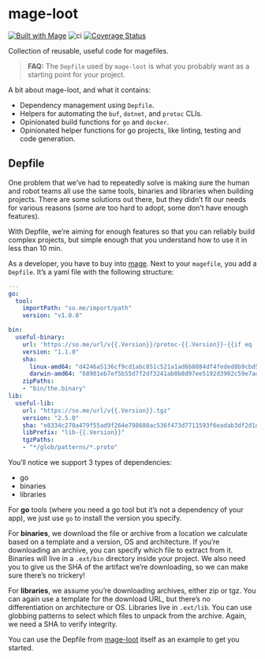 # mage-loot

[![Built with Mage](https://magefile.org/badge.svg)](https://magefile.org)
![ci](https://github.com/aserto-dev/mage-loot/workflows/ci/badge.svg?branch=main)
[![Coverage Status](https://coveralls.io/repos/github/aserto-dev/mage-loot/badge.svg?branch=main&t=4v6ABX&service=github)](https://coveralls.io/github/aserto-dev/mage-loot?branch=main)

Collection of reusable, useful code for magefiles.

> **FAQ:** The `Depfile` used by `mage-loot` is what you probably want as a starting point for your project.

A bit about mage-loot, and what it contains:

- Dependency management using `Depfile`.
- Helpers for automating the `buf`, `dotnet`, and `protoc` CLIs.
- Opinionated build functions for `go` and `docker`.
- Opinionated helper functions for go projects, like linting, testing and code generation.

## Depfile

One problem that we’ve had to repeatedly solve is making sure the human and robot teams all use the same tools, binaries and libraries when building projects.
There are some solutions out there, but they didn’t fit our needs for various reasons (some are too hard to adopt, some don’t have enough features).

With Depfile, we’re aiming for enough features so that you can reliably build complex projects, but simple enough that you understand how to use it in less than 10 min.

As a developer, you have to buy into [mage](https://github.com/magefile/mage).
Next to your `magefile`, you add a `Depfile`. It’s a yaml file with the following structure:

```yaml
---
go:
  tool:
    importPath: "so.me/import/path"
    version: "v1.0.0"

bin:
  useful-binary:
    url: 'https://so.me/url/v{{.Version}}/protoc-{{.Version}}-{{if eq .OS "darwin"}}osx{{else}}{{.OS}}{{end}}-x86_64.zip'
    version: "1.1.0"
    sha:
      linux-amd64: "d4246a5136cf9cd1abc851c521a1ad6b8884df4feded8b9cbd5e2a2226d4b357"
      darwin-amd64: "68901eb7ef5b55d7f2df3241ab0b8d97ee5192d3902c59e7adf461adc058e9f1"
    zipPaths:
    - "bin/the.binary"
lib:
  useful-lib:
    url: "https://so.me/url/v{{.Version}}.tgz"
    version: "2.5.0"
    sha: "e8334c270a479f55ad9f264e798680ac536f473d7711593f6eadab3df2d1ddc3"
    libPrefix: "lib-{{.Version}}"
    tgzPaths:
    - "*/glob/patterns/*.proto"
```

You’ll notice we support 3 types of dependencies:
- go
- binaries
- libraries

For **go** tools (where you need a go tool but it’s not a dependency of your app), we just use `go` to install the version you specify.

For **binaries**, we download the file or archive from a location we calculate based on a template and a version, OS and architecture.
If you’re downloading an archive, you can specify which file to extract from it. Binaries will live in a `.ext/bin` directory inside your project.
We also need you to give us the SHA of the artifact we’re downloading, so we can make sure there’s no trickery!

For **libraries**, we assume you’re downloading archives, either zip or tgz. You can again use a template for the download URL, but there’s no differentiation on architecture or OS. Libraries live in `.ext/lib`. You can use globbing patterns to select which files to unpack from the archive.
Again, we need a SHA to verify integrity.

You can use the Depfile from [mage-loot](https://github.com/aserto-dev/mage-loot/blob/main/Depfile) itself as an example to get you started.
